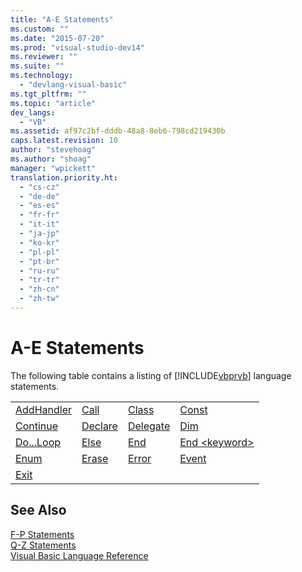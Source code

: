 ```yaml
---
title: "A-E Statements"
ms.custom: ""
ms.date: "2015-07-20"
ms.prod: "visual-studio-dev14"
ms.reviewer: ""
ms.suite: ""
ms.technology: 
  - "devlang-visual-basic"
ms.tgt_pltfrm: ""
ms.topic: "article"
dev_langs: 
  - "VB"
ms.assetid: af97c2bf-dddb-48a8-8eb6-798cd219430b
caps.latest.revision: 10
author: "stevehoag"
ms.author: "shoag"
manager: "wpickett"
translation.priority.ht: 
  - "cs-cz"
  - "de-de"
  - "es-es"
  - "fr-fr"
  - "it-it"
  - "ja-jp"
  - "ko-kr"
  - "pl-pl"
  - "pt-br"
  - "ru-ru"
  - "tr-tr"
  - "zh-cn"
  - "zh-tw"
---
```

# A-E Statements
The following table contains a listing of [!INCLUDE[vbprvb](../../../csharp\programming-guide\concepts\linq/includes/vbprvb_md.md)] language statements.  
  
|||||  
|-|-|-|-|  
|[AddHandler](../../../visual-basic\language-reference\statements/addhandler-statement.md)|[Call](../../../visual-basic\language-reference\statements/call-statement.md)|[Class](../../../visual-basic\language-reference\statements/class-statement.md)|[Const](../../../visual-basic\language-reference\statements/const-statement.md)|  
|[Continue](../../../visual-basic\language-reference\statements/continue-statement.md)|[Declare](../../../visual-basic\language-reference\statements/declare-statement.md)|[Delegate](../../../visual-basic\language-reference\statements/delegate-statement.md)|[Dim](../../../visual-basic\language-reference\statements/dim-statement.md)|  
|[Do...Loop](../../../visual-basic\language-reference\statements/do-loop-statement.md)|[Else](../../../visual-basic\language-reference\statements/else-statement.md)|[End](../../../visual-basic\language-reference\statements/end-statement.md)|[End \<keyword>](../../../visual-basic\language-reference\statements/end-keyword-statement.md)|  
|[Enum](../../../visual-basic\language-reference\statements/enum-statement.md)|[Erase](../../../visual-basic\language-reference\statements/erase-statement.md)|[Error](../../../visual-basic\language-reference\statements/error-statement.md)|[Event](../../../visual-basic\language-reference\statements/event-statement.md)|  
|[Exit](../../../visual-basic\language-reference\statements/exit-statement.md)||||  
  
## See Also  
 [F-P Statements](../../../visual-basic\language-reference\statements/f-p-statements.md)   
 [Q-Z Statements](../../../visual-basic\language-reference\statements/q-z-statements.md)   
 [Visual Basic Language Reference](../../../visual-basic\language-reference/index.md)